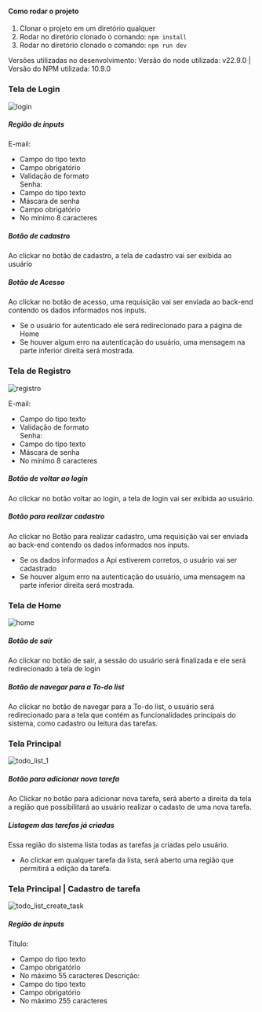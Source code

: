 #### Como rodar o projeto
1) Clonar o projeto em um diretório qualquer
2) Rodar no diretório clonado o comando: `npm install`
3) Rodar no diretório clonado o comando: `npm run dev`

Versões utilizadas no desenvolvimento:
Versão do node utilizada: v22.9.0 | Versão do NPM utilizada: 10.9.0

### Tela de Login
![login](https://github.com/user-attachments/assets/3a811993-eea8-4097-bce2-11d72aeadb5e)

##### Região de inputs  
E-mail:  
  - Campo do tipo texto
  - Campo obrigatório
  - Validação de formato  
Senha:  
  - Campo do tipo texto  
  - Máscara de senha
  - Campo obrigatório
  - No mínimo 8 caracteres  
    
##### Botão de cadastro  
Ao clickar no botão de cadastro, a tela de cadastro vai ser exibida ao usuário

##### Botão de Acesso  
Ao clickar no botão de acesso, uma requisição vai ser enviada ao back-end contendo os dados informados nos inputs.  
  - Se o usuário for autenticado ele será redirecionado para a página de Home
  - Se houver algum erro na autenticação do usuário, uma mensagem na parte inferior direita será mostrada.

### Tela de Registro
![registro](https://github.com/user-attachments/assets/f645a4c9-c32d-41d7-8b3b-706c9d8ae57e)

E-mail:  
  - Campo do tipo texto  
  - Validação de formato  
Senha:  
  - Campo do tipo texto  
  - Máscara de senha  
  - No mínimo 8 caracteres  
    
##### Botão de voltar ao login  
Ao clickar no botão voltar ao login, a tela de login vai ser exibida ao usuário.

##### Botão para realizar cadastro  
Ao clickar no Botão para realizar cadastro, uma requisição vai ser enviada ao back-end contendo os dados informados nos inputs.  
  - Se os dados informados a Api estiverem corretos, o usuário vai ser cadastrado
  - Se houver algum erro na autenticação do usuário, uma mensagem na parte inferior direita será mostrada.

### Tela de Home
![home](https://github.com/user-attachments/assets/615403b1-4597-4291-8db0-bf6d5a3868a0)


##### Botão de sair
Ao clickar no botão de sair, a sessão do usuário será finalizada e ele será redirecionado á tela de login

##### Botão de navegar para a To-do list
Ao clickar no botão de navegar para a To-do list, o usuário será redirecionado para a tela que contém as funcionalidades principais do sistema, como cadastro ou leitura das tarefas.

### Tela Principal

![todo_list_1](https://github.com/user-attachments/assets/5e0cd786-4296-403b-9108-d16be14c7a3e)

##### Botão para adicionar nova tarefa
Ao Clickar no botão para adicionar nova tarefa, será aberto a direita da tela a região que possibilitará ao usuário realizar o cadasto de uma nova tarefa.

##### Listagem das tarefas já criadas
Essa região do sistema lista todas as tarefas ja criadas pelo usuário.
  - Ao clickar em qualquer tarefa da lista, será aberto uma região que permitirá a edição da tarefa.


### Tela Principal | Cadastro de tarefa

![todo_list_create_task](https://github.com/user-attachments/assets/c55a5c06-f073-4306-9a45-045f82c1dba5)

##### Região de inputs  
Título:  
  - Campo do tipo texto
  - Campo obrigatório
  - No máximo 55 caracteres 
Descrição:  
  - Campo do tipo texto  
  - Campo obrigatório
  - No máximo 255 caracteres 


